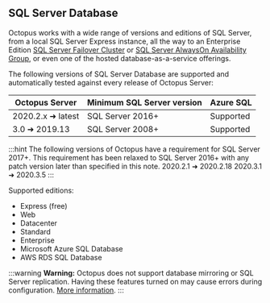 ## SQL Server Database

Octopus works with a wide range of versions and editions of SQL Server, from a local SQL Server Express instance, all the way to an Enterprise Edition [SQL Server Failover Cluster](https://docs.microsoft.com/en-us/sql/sql-server/failover-clusters/high-availability-solutions-sql-server) or [SQL Server AlwaysOn Availability Group](https://docs.microsoft.com/en-us/sql/database-engine/availability-groups/windows/overview-of-always-on-availability-groups-sql-server), or even one of the hosted database-as-a-service offerings.

The following versions of SQL Server Database are supported and automatically tested against every release of Octopus Server:

| Octopus Server    | Minimum SQL Server version          | Azure SQL
| --------------    | ----------------------------------- |----------   |
| 2020.2.x  ➜ latest  | SQL Server 2016+                    | Supported   |
| 3.0  ➜ 2019.13    | SQL Server 2008+                    | Supported   |

:::hint
The following versions of Octopus have a requirement for SQL Server 2017+. This requirement has been relaxed to SQL Server 2016+ with any patch version later than specified in this note.
2020.2.1 ➜ 2020.2.18
2020.3.1 ➜ 2020.3.5
:::

Supported editions:

- Express (free)
- Web
- Datacenter
- Standard
- Enterprise
- Microsoft Azure SQL Database
- AWS RDS SQL Database

:::warning
**Warning:** Octopus does not support database mirroring or SQL Server replication. Having these features turned on may cause errors during configuration. [More information](/docs/administration/data/octopus-database/index.md#Octopusdatabase-highavailability).
:::

